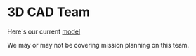 # 3D CAD Team

Here's our current [model](https://a360.co/3ufcpI2)

We may or may not be covering mission planning on this team.
